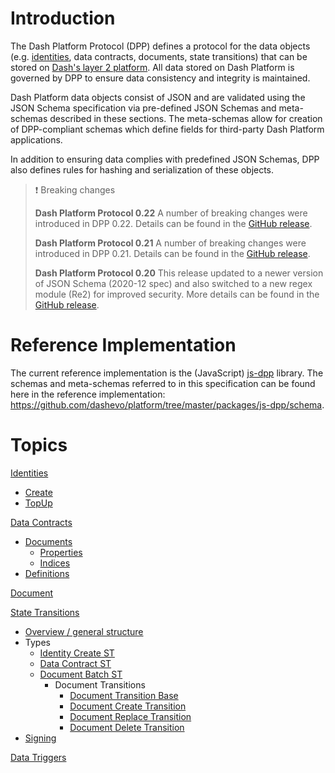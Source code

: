 # Introduction

The Dash Platform Protocol (DPP) defines a protocol for the data objects (e.g.  [identities](platform-protocol-reference-identity), data contracts, documents, state transitions) that can be stored on [Dash's layer 2 platform](https://dashplatform.readme.io/docs/introduction-what-is-dash-platform). All data stored on Dash Platform is governed by DPP to ensure data consistency and integrity is maintained.

Dash Platform data objects consist of JSON and are validated using the JSON Schema specification via pre-defined JSON Schemas and meta-schemas described in these sections. The meta-schemas allow for creation of DPP-compliant schemas which define fields for third-party Dash Platform applications.

In addition to ensuring data complies with predefined JSON Schemas, DPP also defines rules for hashing and serialization of these objects.

>❗️ Breaking changes
>
> **Dash Platform Protocol 0.22** 
A number of breaking changes were introduced in DPP 0.22. Details can be found in the [GitHub release](https://github.com/dashevo/platform/releases/tag/v0.22.0).
>
> **Dash Platform Protocol 0.21** 
A number of breaking changes were introduced in DPP 0.21. Details can be found in the [GitHub release](https://github.com/dashevo/js-dpp/releases/tag/v0.21.0).
>
> **Dash Platform Protocol 0.20**
This release updated to a newer version of JSON Schema (2020-12 spec) and also switched to a new regex module (Re2) for improved security. More details can be found in the [GitHub release](https://github.com/dashevo/js-dpp/releases/tag/v0.20.0).

# Reference Implementation

The current reference implementation is the (JavaScript) [js-dpp](https://github.com/dashevo/platform/tree/master/packages/js-dpp) library. The schemas and meta-schemas referred to in this specification can be found here in the reference implementation: https://github.com/dashevo/platform/tree/master/packages/js-dpp/schema.

# Topics

[Identities](platform-protocol-reference-identity)
 - [Create](platform-protocol-reference-identity#identity-creation)
 - [TopUp](platform-protocol-reference-identity#identity-topup)

[Data Contracts](platform-protocol-reference-data-contract)
 - [Documents](platform-protocol-reference-data-contract#data-contract-documents)
   - [Properties](platform-protocol-reference-data-contract#document-properties)
   - [Indices](platform-protocol-reference-data-contract#document-indices)
 - [Definitions](platform-protocol-reference-data-contract#data-contract-definitions)

[Document](platform-protocol-reference-document)

[State Transitions](platform-protocol-reference-state-transition)
 - [Overview / general structure](platform-protocol-reference-state-transition)
 - Types
   - [Identity Create ST](platform-protocol-reference-identity#identity-creation)
   - [Data Contract ST](platform-protocol-reference-data-contract#data-contract-creation)
   - [Document Batch ST](platform-protocol-reference-document)
     - Document Transitions
       - [Document Transition Base](platform-protocol-reference-document#document-base-transition)
       - [Document Create Transition](platform-protocol-reference-document#document-create-transition)
       - [Document Replace Transition](platform-protocol-reference-document#document-replace-transition)
       - [Document Delete Transition](platform-protocol-reference-document#document-delete-transition)
 - [Signing](platform-protocol-reference-state-transition#state-transition-signing)

[Data Triggers](platform-protocol-reference-data-trigger)